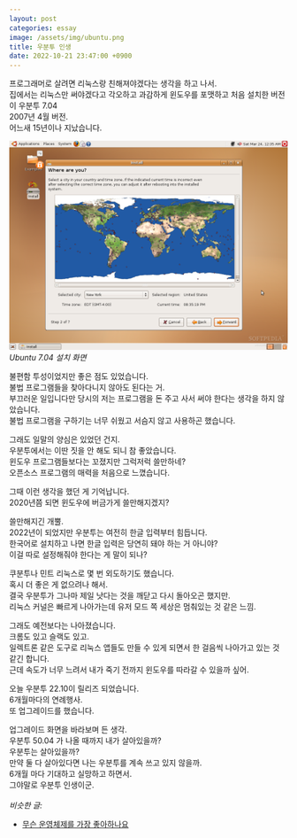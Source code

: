 ```yaml
---
layout: post
categories: essay
image: /assets/img/ubuntu.png
title: 우분투 인생
date: 2022-10-21 23:47:00 +0900
---
```


프로그래머로 살려면 리눅스랑 친해져야겠다는 생각을 하고 나서.  
집에서는 리눅스만 써야겠다고 각오하고 과감하게 윈도우를 포맷하고 처음 설치한 버전이 우분투 7.04  
2007년 4월 버전.  
어느새 15년이나 지났습니다.

![](/assets/img/ubuntu.png)  
*Ubuntu 7.04 설치 화면*

불편함 투성이었지만 좋은 점도 있었습니다.  
불법 프로그램들을 찾아다니지 않아도 된다는 거.  
부끄러운 일입니다만 당시의 저는 프로그램을 돈 주고 사서 써야 한다는 생각을 하지 않았습니다.  
불법 프로그램을 구하기는 너무 쉬웠고 서슴지 않고 사용하곤 했습니다.

그래도 일말의 양심은 있었던 건지.  
우분투에서는 이딴 짓을 안 해도 되니 참 좋았습니다.  
윈도우 프로그램들보다는 꼬졌지만 그럭저럭 쓸만하네?  
오픈소스 프로그램의 매력을 처음으로 느꼈습니다.

그때 이런 생각을 했던 게 기억납니다.  
2020년쯤 되면 윈도우에 버금가게 쓸만해지겠지?

쓸만해지긴 개뿔.  
2022년이 되었지만 우분투는 여전히 한글 입력부터 힘듭니다.  
한국어로 설치하고 나면 한글 입력은 당연히 돼야 하는 거 아니야?  
이걸 따로 설정해줘야 한다는 게 말이 되나?  

쿠분투나 민트 리눅스로 몇 번 외도하기도 했습니다.  
혹시 더 좋은 게 없으려나 해서.  
결국 우분투가 그나마 제일 낫다는 것을 깨닫고 다시 돌아오곤 했지만.  
리눅스 커널은 빠르게 나아가는데 유저 모드 쪽 세상은 멈춰있는 것 같은 느낌.

그래도 예전보다는 나아졌습니다.  
크롬도 있고 슬랙도 있고.  
일렉트론 같은 도구로 리눅스 앱들도 만들 수 있게 되면서 한 걸음씩 나아가고 있는 것 같긴 합니다.  
근데 속도가 너무 느려서 내가 죽기 전까지 윈도우를 따라갈 수 있을까 싶어.  


오늘 우분투 22.10이 릴리즈 되었습니다.  
6개월마다의 연례행사.  
또 업그레이드를 했습니다.

업그레이드 화면을 바라보며 든 생각.  
우분투 50.04 가 나올 때까지 내가 살아있을까?  
우분투는 살아있을까?  
만약 둘 다 살아있다면 나는 우분투를 계속 쓰고 있지 않을까.    
6개월 마다 기대하고 실망하고 하면서.  
그야말로 우분투 인생이군.
<br>
<br>
*비슷한 글:*
* [무슨 운영체제를 가장 좋아하나요](/essay/2021/08/25/무슨-운영체제를-가장-좋아하나요.html)
